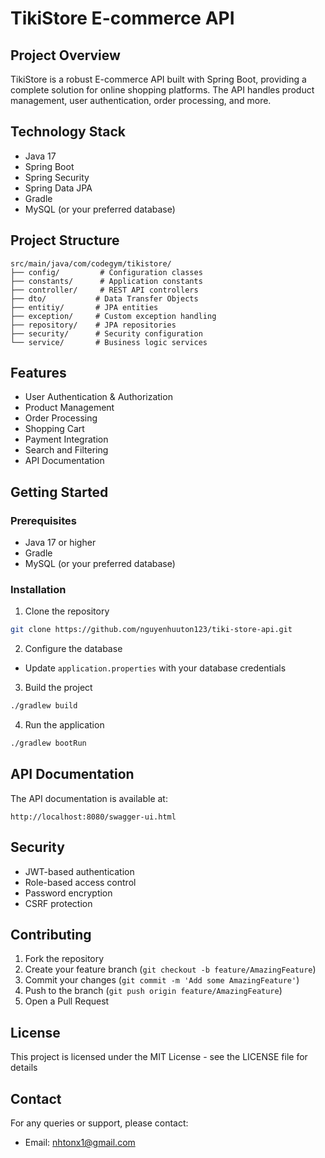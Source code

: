 # TikiStore E-commerce API

## Project Overview
TikiStore is a robust E-commerce API built with Spring Boot, providing a complete solution for online shopping platforms. The API handles product management, user authentication, order processing, and more.

## Technology Stack
- Java 17
- Spring Boot
- Spring Security
- Spring Data JPA
- Gradle
- MySQL (or your preferred database)

## Project Structure
```
src/main/java/com/codegym/tikistore/
├── config/         # Configuration classes
├── constants/      # Application constants
├── controller/     # REST API controllers
├── dto/           # Data Transfer Objects
├── entitiy/       # JPA entities
├── exception/     # Custom exception handling
├── repository/    # JPA repositories
├── security/      # Security configuration
└── service/       # Business logic services
```

## Features
- User Authentication & Authorization
- Product Management
- Order Processing
- Shopping Cart
- Payment Integration
- Search and Filtering
- API Documentation

## Getting Started

### Prerequisites
- Java 17 or higher
- Gradle
- MySQL (or your preferred database)

### Installation
1. Clone the repository
```bash
git clone https://github.com/nguyenhuuton123/tiki-store-api.git
```

2. Configure the database
- Update `application.properties` with your database credentials

3. Build the project
```bash
./gradlew build
```

4. Run the application
```bash
./gradlew bootRun
```

## API Documentation
The API documentation is available at:
```
http://localhost:8080/swagger-ui.html
```

## Security
- JWT-based authentication
- Role-based access control
- Password encryption
- CSRF protection

## Contributing
1. Fork the repository
2. Create your feature branch (`git checkout -b feature/AmazingFeature`)
3. Commit your changes (`git commit -m 'Add some AmazingFeature'`)
4. Push to the branch (`git push origin feature/AmazingFeature`)
5. Open a Pull Request

## License
This project is licensed under the MIT License - see the LICENSE file for details

## Contact
For any queries or support, please contact:
- Email: nhtonx1@gmail.com
